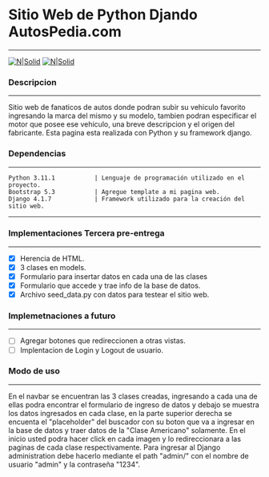#  Sitio Web de Python Djando AutosPedia.com 
---
[![N|Solid](https://www.milinux.es/wp-content/uploads/2019/01/python-256x256.png)](https://nodesource.com/products/nsolid) [![N|Solid](https://cdn.iconscout.com/icon/free/png-256/django-11-1175036.png)](https://nodesource.com/products/nsolid) 

### Descripcion
---
Sitio web de fanaticos de autos donde podran subir su vehiculo favorito ingresando la marca del mismo y su modelo, tambien podran especificar el motor que posee ese vehiculo, una breve descripcion y el origen del fabricante. Esta pagina esta realizada con Python y su framework django.

### Dependencias
---

    Python 3.11.1           | Lenguaje de programación utilizado en el proyecto.
    Bootstrap 5.3           | Agregue template a mi pagina web.
    Django 4.1.7            | Framework utilizado para la creación del sitio web.  
---


### Implementaciones Tercera pre-entrega
---
- [x] Herencia de HTML.
- [x] 3 clases en models.
- [x] Formulario para insertar datos en cada una de las clases
- [x] Formulario que accede y trae info de la base de datos.
- [x] Archivo seed_data.py con datos para testear el sitio web.

### Implemetnaciones a futuro
---
- [ ] Agregar botones que redireccionen a otras vistas.
- [ ] Implentacion de Login y Logout de usuario.

### Modo de uso
--- 
En el navbar se encuentran las 3 clases creadas, ingresando a cada una de ellas podra encontrar el formulario de ingreso de datos y debajo se muestra los datos ingresados en cada clase, en la parte superior derecha se encuenta el "placeholder" del buscador con su boton que va a ingresar en la base de datos y traer datos de la "Clase Americano" solamente. En el inicio usted podra hacer click en cada imagen y lo redireccionara a las paginas de cada clase respectivamente.
Para ingresar al Django administration debe hacerlo mediante el path "admin/" con el nombre de usuario "admin" y la contraseña "1234".